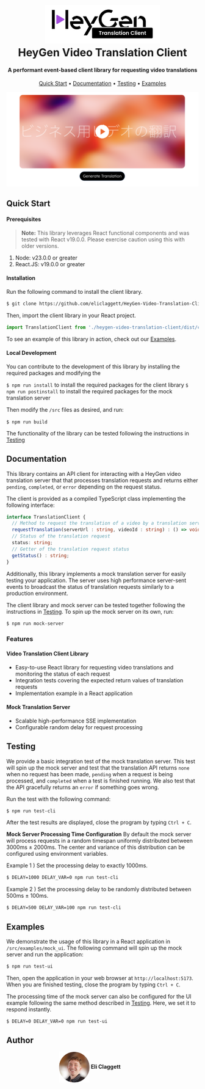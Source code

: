 <h1 align="center">
  <br>
  <img src="https://raw.githubusercontent.com/eliclaggett/HeyGen-Video-Translation-Client/refs/heads/main/assets/heygen_modified.svg" width="300"></a>
  <br>
  HeyGen Video Translation Client
</h1>

<h4 align="center">A performant event-based client library for requesting video translations</h4>

<p align="center">
  <a href="#quick-start">Quick Start</a> •
  <a href="#documentation">Documentation</a> •
  <a href="#testing">Testing</a> •
  <a href="#examples">Examples</a>
</p>

<p align="center">
<img src="https://raw.githubusercontent.com/eliclaggett/HeyGen-Video-Translation-Client/refs/heads/main/assets/ui_screenshot.png"
  width="600">
</p>


## Quick Start

#### Prerequisites
> **Note:** This library leverages React functional components and was tested with React v19.0.0. Please exercise caution using this with older versions.
1. Node: v23.0.0 or greater
1. React.JS: v19.0.0 or greater

#### Installation
Run the following command to install the client library.

```bash
$ git clone https://github.com/eliclaggett/HeyGen-Video-Translation-Client.git
```

Then, import the client library in your React project.

```js
import TranslationClient from './heygen-video-translation-client/dist/client';
```

To see an example of this library in action, check out our [Examples](#Examples).

#### Local Development
You can contribute to the development of this library by installing the required packages and modifying the 

`$ npm run install` to install the required packages for the client library
`$ npm run postinstall` to install the required packages for the mock translation server

Then modify the `/src` files as desired, and run:

`$ npm run build`

The functionality of the library can be tested following the instructions in [Testing](#Testing)

## Documentation

This library contains an API client for interacting with a HeyGen video translation server that that processes translation requests and returns either `pending`, `completed`, or `error` depending on the request status.

The client is provided as a compiled TypeScript class implementing the following interface:
```ts
interface TranslationClient {
  // Method to request the translation of a video by a translation server
  requestTranslation(serverUrl : string, videoId : string) : () => void;
  // Status of the translation request
  status: string;
  // Getter of the translation request status
  getStatus() : string;
}
```
Additionally, this library implements a mock translation server for easily testing your application. The server uses high performance server-sent events to broadcast the status of translation requests similarly to a production environment.  

The client library and mock server can be tested together following the instructions in  [Testing](#Testing). To spin up the mock server on its own, run:

```bash
$ npm run mock-server
```

### Features
#### Video Translation Client Library
* Easy-to-use React library for requesting video translations and monitoring the status of each request
* Integration tests covering the expected return values of translation requests
* Implementation example in a React application

#### Mock Translation Server
* Scalable high-performance SSE implementation
* Configurable random delay for request processing

## Testing
We provide a basic integration test of the mock translation server. This test will spin up the mock server and test that the translation API returns `none` when no request has been made, `pending` when a request is being processed, and `completed` when a test is finished running. We also test that the API gracefully returns an `error` if something goes wrong.

Run the test with the following command:

```bash
$ npm run test-cli
```
After the test results are displayed, close the program by typing `Ctrl + C`.


**Mock Server Processing Time Configuration**
By default the mock server will process requests in a random timespan uniformly distributed between 3000ms &plusmn; 2000ms. The center and variance of this distribution can be configured using environment variables.

Example 1 ) Set the processing delay to exactly 1000ms.

```bash
$ DELAY=1000 DELAY_VAR=0 npm run test-cli
```
Example 2 ) Set the processing delay to be randomly distributed between 500ms &plusmn; 100ms.
```bash
$ DELAY=500 DELAY_VAR=100 npm run test-cli
```

## Examples
We demonstrate the usage of this library in a React application in `/src/examples/mock_ui`. The following command will spin up the mock server and run the application:

```bash
$ npm run test-ui
```

Then, open the application in your web browser at `http://localhost:5173`. When you are finished testing, close the program by typing `Ctrl + C`.

The processing time of the mock server can also be configured for the UI example following the same method described in [Testing](#Testing). Here, we set it to respond instantly.

```bash
$ DELAY=0 DELAY_VAR=0 npm run test-ui
```


## Author

<p align="center">
    <img src="https://raw.githubusercontent.com/eliclaggett/Face-Morphing-Experiment/refs/heads/main/assets/eli.png" width="80" valign="middle"/>
    <strong>Eli Claggett</strong>
    &nbsp;&nbsp;&nbsp;&nbsp;&nbsp;&nbsp;&nbsp;&nbsp;&nbsp;&nbsp;&nbsp;&nbsp;&nbsp;&nbsp;&nbsp;&nbsp;

</p>